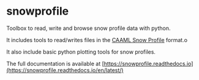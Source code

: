 # snowprofile

Toolbox to read, write and browse snow profile data with python.

It includes tools to read/writes files in the [CAAML Snow Profile](http://caaml.org/Schemas/SnowProfileIACS/index.html) format.o

It also include basic python plotting tools for snow profiles.

The full documentation is available at [https://snowprofile.readthedocs.io](https://snowprofile.readthedocs.io/en/latest/)
